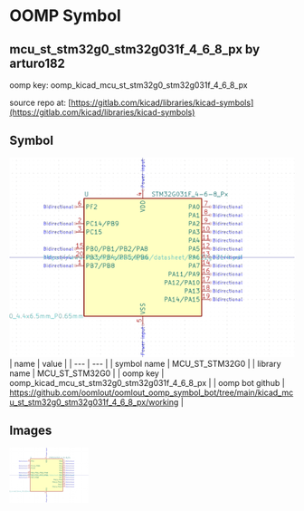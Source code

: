 # OOMP Symbol  
## mcu_st_stm32g0_stm32g031f_4_6_8_px  by arturo182  
  
oomp key: oomp_kicad_mcu_st_stm32g0_stm32g031f_4_6_8_px  
  
source repo at: [https://gitlab.com/kicad/libraries/kicad-symbols](https://gitlab.com/kicad/libraries/kicad-symbols)  
## Symbol  
  
[![working.png](working_600.png)](working.png)  
| name | value | 
| --- | --- | 
| symbol name | MCU_ST_STM32G0 | 
| library name | MCU_ST_STM32G0 | 
| oomp key | oomp_kicad_mcu_st_stm32g0_stm32g031f_4_6_8_px | 
| oomp bot github | https://github.com/oomlout/oomlout_oomp_symbol_bot/tree/main/kicad_mcu_st_stm32g0_stm32g031f_4_6_8_px/working | 
## Images  
  
[![working.png](working_140.png)](working.png)  
